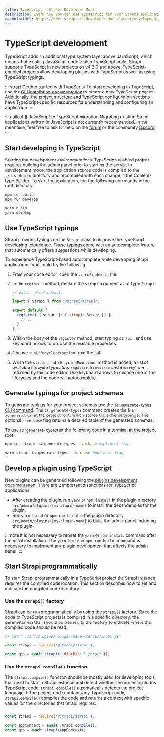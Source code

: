 ```yaml
---
title: Typescript - Strapi Developer Docs
description: Learn how you can use Typescript for your Strapi application.
canonicalUrl: https://docs.strapi.io/developer-docs/latest/development/typescript.html
---
```


# TypeScript development

TypeScript adds an additional type system layer above JavaScript, which means that existing JavaScript code is also TypeScript code. Strapi supports TypeScript in new projects on v4.2.0 and above. TypeScript-enabled projects allow developing plugins with TypeScript as well as using TypeScript typings.

::: strapi Getting started with TypeScript
To start developing in TypeScript, use the [CLI installation documentation](/developer-docs/latest/setup-deployment-guides/installation/cli.md) to create a new TypeScript project. Additionally, the [project structure](/developer-docs/latest/setup-deployment-guides/file-structure.md) and [TypeScript configuration](/developer-docs/latest/setup-deployment-guides/configurations/optional/typescript.md) sections have TypeScript-specific resources for understanding and configuring an application.
:::

::: callout 🚧  JavaScript to TypeScript migration
Migrating existing Strapi applications written in JavaScript is not currently recommended. In the meantime, feel free to ask for help on the [forum](https://forum.strapi.io/) or the community [Discord](https://discord.strapi.io).
:::

## Start developing in TypeScript

Starting the development environment for a TypeScript-enabled project requires building the admin panel prior to starting the server. In development mode, the application source code is compiled to the `./dist/build` directory and recompiled with each change in the Content-type Builder. To start the application, run the following commands in the root directory:

<code-group>

<code-block title="NPM">

```sh
npm run build
npm run develop
```

</code-block>

 <code-block title="YARN">

```sh
yarn build
yarn develop
```

</code-block>

</code-group>

## Use TypeScript typings

Strapi provides typings on the `Strapi` class to improve the TypeScript developing experience. These typings come with an autocomplete feature that automatically offers suggestions while developing.

To experience TypeScript-based autocomplete while developing Strapi applications, you could try the following:

1. From your code editor, open the `./src/index.ts` file.
2. In the `register` method, declare the `strapi` argument as of type `Strapi`:

    ```js
    // path: ./src/index.ts

    import { Strapi } from '@strapi/strapi';

    export default {
      register( { strapi }: { strapi: Strapi }) {
        // ...
      },
    };
    ```

2. Within the body of the `register` method, start typing `strapi.` and use keyboard arrows to browse the available properties.
3. Choose `runLifecyclesfunction` from the list.
4. When the `strapi.runLifecyclesFunctions` method is added, a list of available lifecycle types (i.e. `register`, `bootstrap` and `destroy`) are returned by the code editor. Use keyboard arrows to choose one of the lifecycles and the code will autocomplete.

## Generate typings for project schemas

To generate typings for your project schemas use the [`ts:generate-types` CLI command](/developer-docs/latest/developer-resources/cli/CLI.md#strapi-ts-generate-types). The `ts:generate-types` command creates the file `schemas.d.ts`, at the project root, which stores the schema typings. The optional `--verbose` flag returns a detailed table of the generated schemas.

To use `ts:generate-types`run the following code in a terminal at the project root:

<code-group>
<code-block title="NPM">

```sh
npm run strapi ts:generate-types --verbose #optional flag

```

</code-block>

<code-block title="YARN">

```sh
yarn strapi ts:generate-types --verbose #optional flag

```

</code-block>
</code-group>

## Develop a plugin using TypeScript

New plugins can be generated following the [plugins development documentation](/developer-docs/latest/development/plugins-development.md). There are 2 important distinctions for TypeScript applications:

- After creating the plugin, run `yarn` or `npm install` in the plugin directory `src/admin/plugins/[my-plugin-name]` to install the dependencies for the plugin.
- Run `yarn build` or `npm run build` in the plugin directory `src/admin/plugins/[my-plugin-name]` to build the admin panel including the plugin.

::: note
It is not necessary to repeat the `yarn` or `npm install` command after the initial installation. The `yarn build` or `npm run build` command is necessary to implement any plugin development that affects the admin panel.
:::

## Start Strapi programmatically

To start Strapi programmatically in a TypeScript project the Strapi instance requires the compiled code location. This section describes how to set and indicate the compiled code directory.

### Use the `strapi()` factory

Strapi can be run programmatically by using the `strapi()` factory. Since the code of TypeScript projects is compiled in a specific directory, the parameter `distDir` should be passed to the factory to indicate where the compiled code should be read:

```js
// path: ./src/plugins/<plugin-name>/server/index.js 

const strapi = require('@strapi/strapi');

const app = await strapi({ distDir: './dist' });
```

### Use the `strapi.compile()` function

The `strapi.compile()` function should be mostly used for developing tools that need to start a Strapi instance and detect whether the project includes TypeScript code. `strapi.compile()` automatically detects the project language. If the project code contains any TypeScript code, `strapi.compile()` compiles the code and returns a context with specific values for the directories that Strapi requires:

```js

const strapi = require('@strapi/strapi');

const appContext = await strapi.compile();
const app = await strapi(appContext);

```
